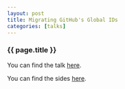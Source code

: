 ```yaml
---
layout: post
title: Migrating GitHub's Global IDs
categories: [talks]
---
```


<h3>{{ page.title }}</h3>

<p>
  You can find the talk <a href=""https://www.youtube.com/watch?v=Ogml3n3NRps&list=PL5SvzogSTpeGhfTmXTOv22CCHPIDoz-px&index=16>here</a>.
</p>

<p>
  You can find the sides <a href="/assets/migrating-githubs-globalids-graphql-conf-2021.pdf">here</a>.
